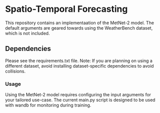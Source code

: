 # Spatio-Temporal Forecasting

This repository contains an implementaation of the MetNet-2 model. The default arguments are geared towards using the WeatherBench dataset, which is not included. 

## Dependencies

Please see the requirements.txt file. Note: If you are planning on using a different dataset, avoid installing dataset-specific dependencies to avoid collisions. 

### Usage

Using the MetNet-2 model requires configuring the input arguments for your tailored use-case. The current main.py script is designed to be used with wandb for monitoring during training. 
